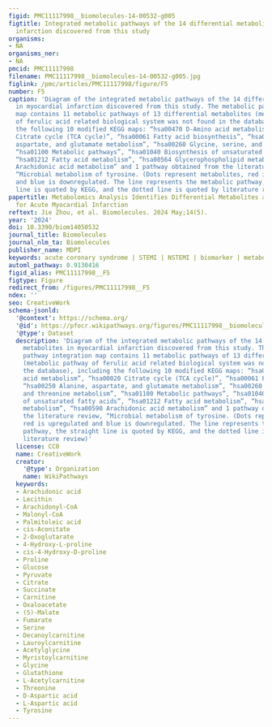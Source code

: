 ```yaml
---
figid: PMC11117998__biomolecules-14-00532-g005
figtitle: Integrated metabolic pathways of the 14 differential metabolites in myocardial
  infarction discovered from this study
organisms:
- NA
organisms_ner:
- NA
pmcid: PMC11117998
filename: PMC11117998__biomolecules-14-00532-g005.jpg
figlink: /pmc/articles/PMC11117998/figure/F5
number: F5
caption: 'Diagram of the integrated metabolic pathways of the 14 differential metabolites
  in myocardial infarction discovered from this study. The metabolic pathway integration
  map contains 11 metabolic pathways of 13 differential metabolites (metabolic pathway
  of ferulic acid related biological system was not found in the database), including
  the following 10 modified KEGG maps: “hsa00470 D-Amino acid metabolism”, “hsa00020
  Citrate cycle (TCA cycle)”, “hsa00061 Fatty acid biosynthesis”, “hsa00250 Alanine,
  aspartate, and glutamate metabolism”, “hsa00260 Glycine, serine, and threonine metabolism”,
  “hsa01100 Metabolic pathways”, “hsa01040 Biosynthesis of unsaturated fatty acids”,
  “hsa01212 Fatty acid metabolism”, “hsa00564 Glycerophospholipid metabolism”, “hsa00590
  Arachidonic acid metabolism” and 1 pathway obtained from the literature review,
  “Microbial metabolism of tyrosine. (Dots represent metabolites, red is upregulated
  and blue is downregulated. The line represents the metabolic pathway, the straight
  line is quoted by KEGG, and the dotted line is quoted by literature review)'
papertitle: Metabolomics Analysis Identifies Differential Metabolites as Biomarkers
  for Acute Myocardial Infarction
reftext: Jie Zhou, et al. Biomolecules. 2024 May;14(5).
year: '2024'
doi: 10.3390/biom14050532
journal_title: Biomolecules
journal_nlm_ta: Biomolecules
publisher_name: MDPI
keywords: acute coronary syndrome | STEMI | NSTEMI | biomarker | metabolomics
automl_pathway: 0.9130416
figid_alias: PMC11117998__F5
figtype: Figure
redirect_from: /figures/PMC11117998__F5
ndex: ''
seo: CreativeWork
schema-jsonld:
  '@context': https://schema.org/
  '@id': https://pfocr.wikipathways.org/figures/PMC11117998__biomolecules-14-00532-g005.html
  '@type': Dataset
  description: 'Diagram of the integrated metabolic pathways of the 14 differential
    metabolites in myocardial infarction discovered from this study. The metabolic
    pathway integration map contains 11 metabolic pathways of 13 differential metabolites
    (metabolic pathway of ferulic acid related biological system was not found in
    the database), including the following 10 modified KEGG maps: “hsa00470 D-Amino
    acid metabolism”, “hsa00020 Citrate cycle (TCA cycle)”, “hsa00061 Fatty acid biosynthesis”,
    “hsa00250 Alanine, aspartate, and glutamate metabolism”, “hsa00260 Glycine, serine,
    and threonine metabolism”, “hsa01100 Metabolic pathways”, “hsa01040 Biosynthesis
    of unsaturated fatty acids”, “hsa01212 Fatty acid metabolism”, “hsa00564 Glycerophospholipid
    metabolism”, “hsa00590 Arachidonic acid metabolism” and 1 pathway obtained from
    the literature review, “Microbial metabolism of tyrosine. (Dots represent metabolites,
    red is upregulated and blue is downregulated. The line represents the metabolic
    pathway, the straight line is quoted by KEGG, and the dotted line is quoted by
    literature review)'
  license: CC0
  name: CreativeWork
  creator:
    '@type': Organization
    name: WikiPathways
  keywords:
  - Arachidonic acid
  - Lecithin
  - Arachidonyl-CoA
  - Malonyl-CoA
  - Palmitoleic acid
  - cis-Aconitate
  - 2-Oxoglutarate
  - 4-Hydroxy-L-proline
  - cis-4-Hydroxy-D-proline
  - Proline
  - Glucose
  - Pyruvate
  - Citrate
  - Succinate
  - Carnitine
  - Oxaloacetate
  - (S)-Malate
  - Fumarate
  - Serine
  - Decanoylcarnitine
  - Lauroylcarnitine
  - Acetylglycine
  - Myristoylcarnitine
  - Glycine
  - Glutathione
  - L-Acetylcarnitine
  - Threonine
  - D-Aspartic acid
  - L-Aspartic acid
  - Tyrosine
---
```

